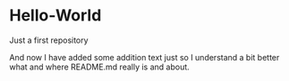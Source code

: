 # Hello-World
Just a first repository

And now I have added some addition text just so I understand a bit better what and where README.md really is and about.
